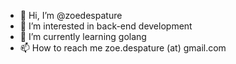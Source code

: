 - 👋 Hi, I’m @zoedespature
- 👀 I’m interested in back-end development
- 🌱 I’m currently learning golang
- 📫 How to reach me zoe.despature (at) gmail.com

<!---
zoedespature/zoedespature is a ✨ special ✨ repository because its `README.md` (this file) appears on your GitHub profile.
You can click the Preview link to take a look at your changes.
--->
